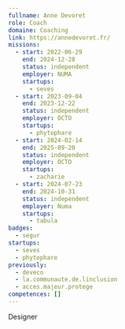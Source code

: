 ```yaml
---
fullname: Anne Devoret
role: Coach
domaine: Coaching
link: https://annedevoret.fr/
missions:
  - start: 2022-06-29
    end: 2024-12-28
    status: independent
    employer: NUMA
    startups:
      - seves
  - start: 2023-09-04
    end: 2023-12-22
    status: independent
    employer: OCTO
    startups:
      - phytophare
  - start: 2024-02-14
    end: 2025-09-20
    status: independent
    employer: OCTO
    startups:
      - zacharie
  - start: 2024-07-23
    end: 2024-10-31
    status: independent
    employer: Numa
    startups:
      - tabula
badges:
  - segur
startups:
  - seves
  - phytophare
previously:
  - deveco
  - la.communaute.de.linclusion
  - acces.majeur.protege
competences: []
---
```

Designer